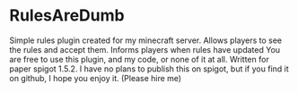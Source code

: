 # RulesAreDumb
Simple rules plugin created for my minecraft server. Allows players to see the rules and accept them. Informs players when rules have updated
You are free to use this plugin, and my code, or none of it at all. Written for paper spigot 1.5.2. I have no plans to publish
this on spigot, but if you find it on github, I hope you enjoy it. 
(Please hire me)

